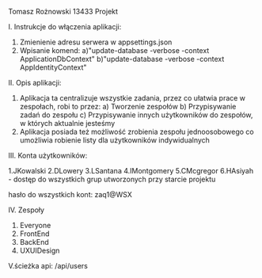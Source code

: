 Tomasz Rożnowski 13433 Projekt

I. Instrukcje do włączenia aplikacji:

1. Zmienienie adresu serwera w appsettings.json
2. Wpisanie komend:
    a)"update-database -verbose -context ApplicationDbContext"
    b)"update-database -verbose -context AppIdentityContext"

II. Opis aplikacji:

1. Aplikacja ta centralizuje wszystkie zadania, przez co ułatwia prace w zespołach, robi to przez:
    a) Tworzenie zespołów
    b) Przypisywanie zadań do zespołu
    c) Przypisywanie innych użytkowników do zespołów, w których aktualnie jesteśmy
2. Aplikacja posiada też możliwość zrobienia zespołu jednoosobowego co umożliwia robienie listy dla użytkowników indywidualnych


III. Konta użytkowników:

1.JKowalski
2.DLowery
3.LSantana
4.IMontgomery
5.CMcgregor
6.HAsiyah - dostęp do wszystkich grup utworzonych przy starcie projektu

hasło do wszystkich kont: zaq1@WSX

IV. Zespoły

1. Everyone
2. FrontEnd
3. BackEnd
4. UXUIDesign

V.ścieżka api: /api/users
